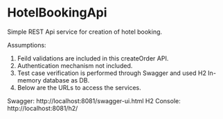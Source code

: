 # HotelBookingApi
Simple REST Api service for creation of hotel booking.

Assumptions:

1. Feild validations are included in this createOrder API.
2. Authentication mechanism not included.
3. Test case verification is performed through Swagger and used H2 In-memory database as DB.
4. Below are the URLs to access the services.

Swagger: http://localhost:8081/swagger-ui.html
H2 Console: http://localhost:8081/h2/
